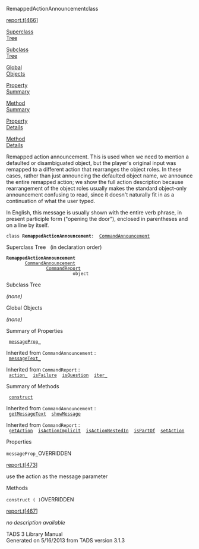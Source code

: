 ---
---
<span class="title">RemappedActionAnnouncement</span><span class="type">class</span>

[report.t](../file/report.t.html)\[[466](../source/report.t.html#466)\]

[Superclass  
Tree](#_SuperClassTree_)

[Subclass  
Tree](#_SubClassTree_)

[Global  
Objects](#_ObjectSummary_)

[Property  
Summary](#_PropSummary_)

[Method  
Summary](#_MethodSummary_)

[Property  
Details](#_Properties_)

[Method  
Details](#_Methods_)

<div class="fdesc">

Remapped action announcement. This is used when we need to mention a
defaulted or disambiguated object, but the player's original input was
remapped to a different action that rearranges the object roles. In
these cases, rather than just announcing the defaulted object name, we
announce the entire remapped action; we show the full action description
because rearrangement of the object roles usually makes the standard
object-only announcement confusing to read, since it doesn't naturally
fit in as a continuation of what the user typed.

In English, this message is usually shown with the entire verb phrase,
in present participle form ("opening the door"), enclosed in parentheses
and on a line by itself.

`class `**`RemappedActionAnnouncement`**` :   `[`CommandAnnouncement`](../object/CommandAnnouncement.html)

</div>

<span id="_SuperClassTree_"></span>

<div class="mjhd">

<span class="hdln">Superclass Tree</span>   (in declaration order)

</div>

**`RemappedActionAnnouncement`**  
`         `[`CommandAnnouncement`](../object/CommandAnnouncement.html)  
`                 `[`CommandReport`](../object/CommandReport.html)  
`                         object`  
<span id="_SubClassTree_"></span>

<div class="mjhd">

<span class="hdln">Subclass Tree</span>  

</div>

*(none)* <span id="_ObjectSummary_"></span>

<div class="mjhd">

<span class="hdln">Global Objects</span>  

</div>

*(none)* <span id="_PropSummary_"></span>

<div class="mjhd">

<span class="hdln">Summary of Properties</span>  

</div>

` `[`messageProp_`](#messageProp_)`  `

Inherited from `CommandAnnouncement` :  
` `[`messageText_`](../object/CommandAnnouncement.html#messageText_)`  `

Inherited from `CommandReport` :  
` `[`action_`](../object/CommandReport.html#action_)`  `[`isFailure`](../object/CommandReport.html#isFailure)`  `[`isQuestion`](../object/CommandReport.html#isQuestion)`  `[`iter_`](../object/CommandReport.html#iter_)`  `

<span id="_MethodSummary_"></span>

<div class="mjhd">

<span class="hdln">Summary of Methods</span>  

</div>

` `[`construct`](#construct)`  `

Inherited from `CommandAnnouncement` :  
` `[`getMessageText`](../object/CommandAnnouncement.html#getMessageText)`  `[`showMessage`](../object/CommandAnnouncement.html#showMessage)`  `

Inherited from `CommandReport` :  
` `[`getAction`](../object/CommandReport.html#getAction)`  `[`isActionImplicit`](../object/CommandReport.html#isActionImplicit)`  `[`isActionNestedIn`](../object/CommandReport.html#isActionNestedIn)`  `[`isPartOf`](../object/CommandReport.html#isPartOf)`  `[`setAction`](../object/CommandReport.html#setAction)`  `

<span id="_Properties_"></span>

<div class="mjhd">

<span class="hdln">Properties</span>  

</div>

<span id="messageProp_"></span>

`messageProp_`<span class="rem">OVERRIDDEN</span>

[report.t](../file/report.t.html)\[[473](../source/report.t.html#473)\]

<div class="desc">

use the action as the message parameter

</div>

<span id="_Methods_"></span>

<div class="mjhd">

<span class="hdln">Methods</span>  

</div>

<span id="construct"></span>

`construct ( )`<span class="rem">OVERRIDDEN</span>

[report.t](../file/report.t.html)\[[467](../source/report.t.html#467)\]

<div class="desc">

*no description available*

</div>

<div class="ftr">

TADS 3 Library Manual  
Generated on 5/16/2013 from TADS version 3.1.3

</div>

